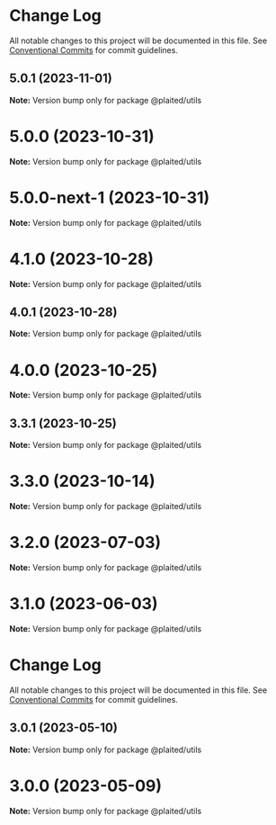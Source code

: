 # Change Log

All notable changes to this project will be documented in this file.
See [Conventional Commits](https://conventionalcommits.org) for commit guidelines.

## 5.0.1 (2023-11-01)

**Note:** Version bump only for package @plaited/utils





# 5.0.0 (2023-10-31)

**Note:** Version bump only for package @plaited/utils





# 5.0.0-next-1 (2023-10-31)

**Note:** Version bump only for package @plaited/utils





# 4.1.0 (2023-10-28)

**Note:** Version bump only for package @plaited/utils

## 4.0.1 (2023-10-28)

**Note:** Version bump only for package @plaited/utils

# 4.0.0 (2023-10-25)

**Note:** Version bump only for package @plaited/utils

## 3.3.1 (2023-10-25)

**Note:** Version bump only for package @plaited/utils

# 3.3.0 (2023-10-14)

**Note:** Version bump only for package @plaited/utils

# 3.2.0 (2023-07-03)

**Note:** Version bump only for package @plaited/utils

# 3.1.0 (2023-06-03)

**Note:** Version bump only for package @plaited/utils

# Change Log

All notable changes to this project will be documented in this file. See
[Conventional Commits](https://conventionalcommits.org) for commit guidelines.

## 3.0.1 (2023-05-10)

**Note:** Version bump only for package @plaited/utils

# 3.0.0 (2023-05-09)

**Note:** Version bump only for package @plaited/utils

